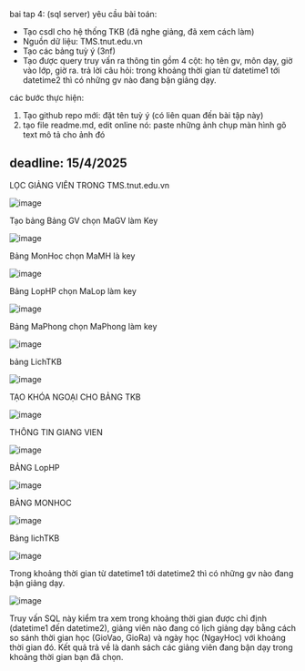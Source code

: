 bai tap 4: (sql server)
yêu cầu bài toán:
 - Tạo csdl cho hệ thống TKB (đã nghe giảng, đã xem cách làm)
 - Nguồn dữ liệu: TMS.tnut.edu.vn
 - Tạo các bảng tuỳ ý (3nf)
 - Tạo được query truy vấn ra thông tin gồm 4 cột: họ tên gv, môn dạy, giờ vào lớp, giờ ra.
   trả lời câu hỏi: trong khoảng thời gian từ datetime1 tới datetime2 thì có những gv nào đang bận giảng dạy.

các bước thực hiện:
1. Tạo github repo mới: đặt tên tuỳ ý (có liên quan đến bài tập này)
2. tạo file readme.md, edit online nó:
   paste những ảnh chụp màn hình
   gõ text mô tả cho ảnh đó

deadline: 15/4/2025
--------------------------------------------------------------------------------------------------------------------
LỌC GIẢNG VIÊN TRONG TMS.tnut.edu.vn

![image](https://github.com/user-attachments/assets/035298e1-08dc-4c51-b0a9-4ee56ffd44db)


Tạo bảng 
Bảng GV chọn MaGV làm Key

![image](https://github.com/user-attachments/assets/dc0fba77-cbd0-4eb8-bf43-d50401e9ac2a)


Bảng MonHoc chọn MaMH là key

![image](https://github.com/user-attachments/assets/825442f6-445a-443c-b4e4-aef52cfdac57)


Bảng LopHP chọn MaLop làm key 

![image](https://github.com/user-attachments/assets/288001ba-27e3-454f-bfe9-754a4bcfce87)


Bảng MaPhong chọn MaPhong làm key 

![image](https://github.com/user-attachments/assets/b3d2aed2-7b8b-440b-9b04-7788e481e45f)


bảng LichTKB 

![image](https://github.com/user-attachments/assets/17061576-b445-4c3a-89ef-10048a84cbea)


TẠO KHÓA NGOẠI CHO BẢNG TKB

![image](https://github.com/user-attachments/assets/5874c166-a745-4169-8b06-b05f6b19d562)


THÔNG TIN GIANG VIEN

![image](https://github.com/user-attachments/assets/5f54211b-f5c1-46eb-b008-834aec6ba467)


BẢNG LopHP


![image](https://github.com/user-attachments/assets/319e9f6a-b254-46c2-b3be-16129ce8cbea)


BẢNG MONHOC

![image](https://github.com/user-attachments/assets/e642526e-c826-48d9-84cb-47286e9f9ce5)


Bảng lichTKB


![image](https://github.com/user-attachments/assets/7647d805-3693-4df2-953d-4e751ac1fcbc)


Trong khoảng thời gian từ datetime1 tới datetime2 thì có những gv nào đang bận giảng dạy.


![image](https://github.com/user-attachments/assets/5714edc9-9288-44ea-91e0-ad7969798be0)


Truy vấn SQL này kiểm tra xem trong khoảng thời gian được chỉ định (datetime1 đến datetime2), giảng viên nào đang có lịch giảng dạy bằng cách so sánh thời gian học (GioVao, GioRa) và ngày học (NgayHoc) với khoảng thời gian đó. Kết quả trả về là danh sách các giảng viên đang bận dạy trong khoảng thời gian bạn đã chọn.



